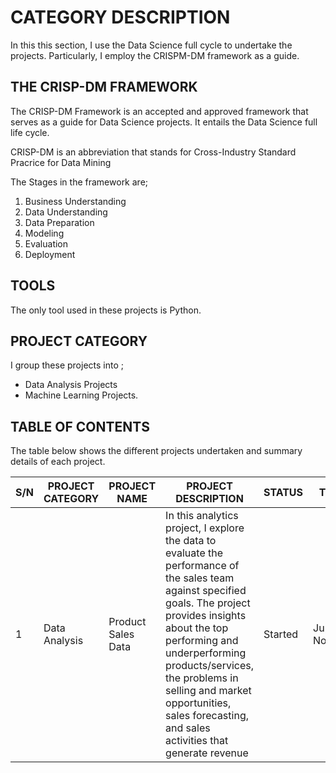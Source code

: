 # CATEGORY DESCRIPTION
In this this section, I use the Data Science full cycle to undertake the projects. Particularly, I employ the CRISPM-DM framework as a guide.


## THE CRISP-DM FRAMEWORK
The CRISP-DM Framework is an accepted and approved framework that serves as a guide for Data Science projects. It entails the Data Science full life cycle.

CRISP-DM is an abbreviation that stands for Cross-Industry Standard Pracrice for Data Mining

The Stages in the framework are;
1. Business Understanding
2. Data Understanding
3. Data Preparation
4. Modeling
5. Evaluation
6. Deployment

## TOOLS
The only tool used in these projects is Python.


## PROJECT CATEGORY
I group these projects into ;
- Data Analysis Projects  
- Machine Learning Projects.


## TABLE OF CONTENTS
The table below shows the different projects undertaken and summary details of each project.

|   S/N   | PROJECT CATEGORY | PROJECT NAME  | PROJECT DESCRIPTION| STATUS |TOOLS   |
|---------|------------------|---------------|-----|---|---|
|    1     |Data Analysis    | Product Sales Data |  In this analytics project, I explore the data to evaluate the performance of the sales team against specified goals. The project provides insights about the top performing and underperforming products/services, the problems in selling and market opportunities, sales forecasting, and sales activities that generate revenue  |Started   |Jupyter Notebook|
